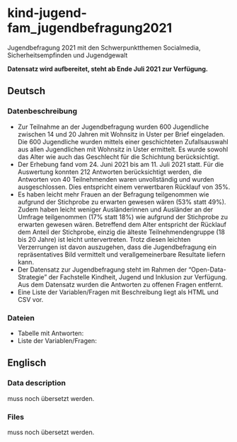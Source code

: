 # kind-jugend-fam_jugendbefragung2021
Jugendbefragung 2021 mit den Schwerpunktthemen Socialmedia, Sicherheitsempfinden und Jugendgewalt

**Datensatz wird aufbereitet, steht ab Ende Juli 2021 zur Verfügung.**

## Deutsch
### Datenbeschreibung
* Zur Teilnahme an der Jugendbefragung wurden 600 Jugendliche zwischen 14 und 20 Jahren mit Wohnsitz in Uster per Brief eingeladen. Die 600 Jugendliche wurden mittels einer geschichteten Zufallsauswahl aus allen Jugendlichen mit Wohnsitz in Uster ermittelt. Es wurde sowohl das Alter wie auch das Geschlecht für die Schichtung berücksichtigt.
* Der Erhebung fand vom 24. Juni 2021 bis am 11. Juli 2021 statt. Für die Auswertung konnten 212 Antworten berücksichtigt werden, die Antworten von 40 Teilnehmenden waren unvollständig und wurden ausgeschlossen. Dies entspricht einem verwertbaren Rücklauf von 35%.
* Es haben leicht mehr Frauen an der Befragung teilgenommen wie aufgrund der Stichprobe zu erwarten gewesen wären (53% statt 49%). Zudem haben leicht weniger Ausländerinnen und Ausländer an der Umfrage teilgenommen (17% statt 18%) wie aufgrund der Stichprobe zu erwarten gewesen wären. Betreffend dem Alter entspricht der Rücklauf dem Anteil der Stichprobe, einzig die älteste Teilnehmendengruppe (18 bis 20 Jahre) ist leicht untervertreten. Trotz diesen leichten Verzerrungen ist davon auszugehen, dass die Jugendbefragung ein repräsentatives Bild vermittelt und verallgemeinerbare Resultate liefern kann.
* Der Datensatz zur Jugendbefragung steht im Rahmen der “Open-Data-Strategie” der Fachstelle Kindheit, Jugend und Inklusion zur Verfügung. Aus dem Datensatz wurden die Antworten zu offenen Fragen entfernt.
* Eine Liste der Variablen/Fragen mit Beschreibung liegt als HTML und CSV vor.

### Dateien
* Tabelle mit Antworten:
* Liste der Variablen/Fragen:

## Englisch

### Data description
muss noch übersetzt werden.

### Files
muss noch übersetzt werden.
